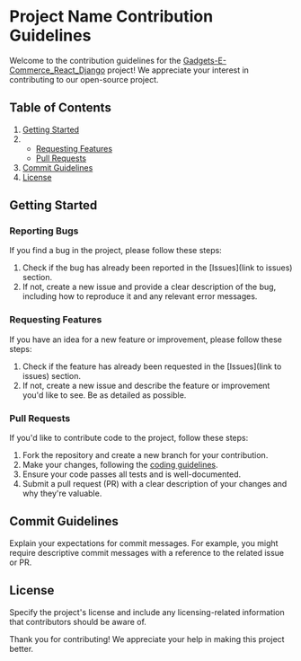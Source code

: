 # Project Name Contribution Guidelines

Welcome to the contribution guidelines for the [Gadgets-E-Commerce_React_Django](https://github.com/jps27CSE/Gadgets-E-Commerce_React_Django/new/main) project! We appreciate your interest in contributing to our open-source project.

## Table of Contents
1. [Getting Started](#getting-started)
2. - [Requesting Features](#requesting-features)
   - [Pull Requests](#pull-requests)
3. [Commit Guidelines](#commit-guidelines)
4. [License](#license)

## Getting Started

### Reporting Bugs

If you find a bug in the project, please follow these steps:
1. Check if the bug has already been reported in the [Issues](link to issues) section.
2. If not, create a new issue and provide a clear description of the bug, including how to reproduce it and any relevant error messages.

### Requesting Features

If you have an idea for a new feature or improvement, please follow these steps:
1. Check if the feature has already been requested in the [Issues](link to issues) section.
2. If not, create a new issue and describe the feature or improvement you'd like to see. Be as detailed as possible.

### Pull Requests

If you'd like to contribute code to the project, follow these steps:
1. Fork the repository and create a new branch for your contribution.
2. Make your changes, following the [coding guidelines](#coding-guidelines).
3. Ensure your code passes all tests and is well-documented.
4. Submit a pull request (PR) with a clear description of your changes and why they're valuable.


## Commit Guidelines

Explain your expectations for commit messages. For example, you might require descriptive commit messages with a reference to the related issue or PR.


## License

Specify the project's license and include any licensing-related information that contributors should be aware of.

Thank you for contributing! We appreciate your help in making this project better.
